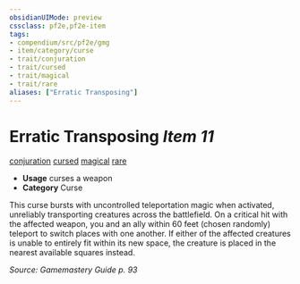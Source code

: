 ```yaml
---
obsidianUIMode: preview
cssclass: pf2e,pf2e-item
tags:
- compendium/src/pf2e/gmg
- item/category/curse
- trait/conjuration
- trait/cursed
- trait/magical
- trait/rare
aliases: ["Erratic Transposing"]
---
```

# Erratic Transposing *Item 11*  
[conjuration](../../../Rules/traits/conjuration.md)  [cursed](../../../Rules/traits/cursed-gmg.md)  [magical](../../../Rules/traits/magical.md)  [rare](../../../Rules/traits/rare.md)  

- **Usage** curses a weapon
- **Category** Curse

This curse bursts with uncontrolled teleportation magic when activated, unreliably transporting creatures across the battlefield. On a critical hit with the affected weapon, you and an ally within 60 feet (chosen randomly) teleport to switch places with one another. If either of the affected creatures is unable to entirely fit within its new space, the creature is placed in the nearest available squares instead.

*Source: Gamemastery Guide p. 93*